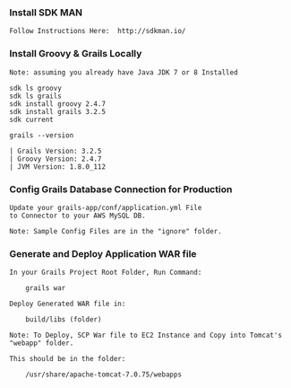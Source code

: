 ### Install SDK MAN

	Follow Instructions Here:  http://sdkman.io/
	
### Install Groovy & Grails Locally

	Note: assuming you already have Java JDK 7 or 8 Installed
	
	sdk ls groovy
    sdk ls grails
    sdk install groovy 2.4.7
    sdk install grails 3.2.5
    sdk current

    grails --version

    | Grails Version: 3.2.5
    | Groovy Version: 2.4.7
    | JVM Version: 1.8.0_112


### Config Grails Database Connection for Production

	Update your grails-app/conf/application.yml File
	to Connector to your AWS MySQL DB.  
	
	Note: Sample Config Files are in the "ignore" folder.
	
### Generate and Deploy Application WAR file

	In your Grails Project Root Folder, Run Command:
	
		grails war
		
	Deploy Generated WAR file in:
	
		build/libs (folder)
		
	Note: To Deploy, SCP War file to EC2 Instance and Copy into Tomcat's  "webapp" folder.  
	
	This should be in the folder:
	
		/usr/share/apache-tomcat-7.0.75/webapps
		
	
				
				